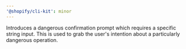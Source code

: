 ```yaml
---
'@shopify/cli-kit': minor
---
```


Introduces a dangerous confirmation prompt which requires a specific string input. This is used to grab the user's intention about a particularly dangerous operation.
